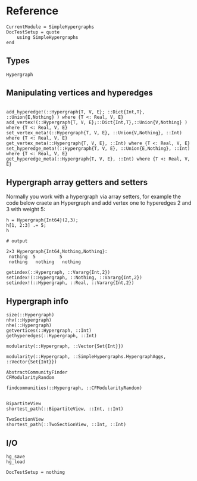 Reference
=========

```@meta
CurrentModule = SimpleHypergraphs
DocTestSetup = quote
    using SimpleHypergraphs
end
```

Types
-----

```@docs
Hypergraph
```

Manipulating vertices and hyperedges
------------------------------------
```@docs

add_hyperedge!(::Hypergraph{T, V, E}; ::Dict{Int,T}, ::Union{E,Nothing} ) where {T <: Real, V, E}
add_vertex!(::Hypergraph{T, V, E};::Dict{Int,T},::Union{V,Nothing} ) where {T <: Real, V, E}
set_vertex_meta!(::Hypergraph{T, V, E}, ::Union{V,Nothing}, ::Int) where {T <: Real, V, E}
get_vertex_meta(::Hypergraph{T, V, E}, ::Int) where {T <: Real, V, E}
set_hyperedge_meta!(::Hypergraph{T, V, E}, ::Union{E,Nothing}, ::Int) where {T <: Real, V, E}
get_hyperedge_meta(::Hypergraph{T, V, E}, ::Int) where {T <: Real, V, E}
```

Hypergraph array getters and setters
------------------------------------

Normally you work with a hypergraph via array setters, for example the code below craete an Hypergraph and add vertex one to hyperedges 2 and 3 with weight 5:
```jldoctest
h = Hypergraph{Int64}(2,3);
h[1, 2:3] .= 5;  
h

# output

2×3 Hypergraph{Int64,Nothing,Nothing}:
 nothing  5         5
 nothing   nothing   nothing
```

```@docs
getindex(::Hypergraph, ::Vararg{Int,2})
setindex!(::Hypergraph, ::Nothing, ::Vararg{Int,2})
setindex!(::Hypergraph, ::Real, ::Vararg{Int,2})
```

Hypergraph info
---------------
```@docs
size(::Hypergraph)
nhv(::Hypergraph)
nhe(::Hypergraph)
getvertices(::Hypergraph, ::Int)
gethyperedges(::Hypergraph, ::Int)

modularity(::Hypergraph, ::Vector{Set{Int}})

modularity(::Hypergraph, ::SimpleHypergraphs.HypergraphAggs, ::Vector{Set{Int}})

AbstractCommunityFinder
CFModularityRandom

findcommunities(::Hypergraph, ::CFModularityRandom)


BipartiteView
shortest_path(::BipartiteView, ::Int, ::Int)

TwoSectionView
shortest_path(::TwoSectionView, ::Int, ::Int)
```

I/O
---
```@docs
hg_save
hg_load
```

```@meta
DocTestSetup = nothing
```
